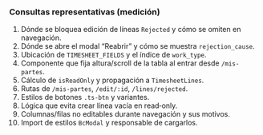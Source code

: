 ### Consultas representativas (medición)

1) Dónde se bloquea edición de líneas `Rejected` y cómo se omiten en navegación.
2) Dónde se abre el modal “Reabrir” y cómo se muestra `rejection_cause`.
3) Ubicación de `TIMESHEET_FIELDS` y el índice de `work_type`.
4) Componente que fija altura/scroll de la tabla al entrar desde `/mis-partes`.
5) Cálculo de `isReadOnly` y propagación a `TimesheetLines`.
6) Rutas de `/mis-partes`, `/edit/:id`, `/lines/rejected`.
7) Estilos de botones `.ts-btn` y variantes.
8) Lógica que evita crear línea vacía en read‑only.
9) Columnas/filas no editables durante navegación y sus motivos.
10) Import de estilos `BcModal` y responsable de cargarlos.


